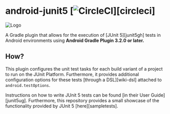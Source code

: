 # android-junit5 [![CircleCI](https://circleci.com/gh/mannodermaus/android-junit5/tree/master.svg?style=svg)][circleci]

![Logo](.images/logo.png)

A Gradle plugin that allows for the execution of [JUnit 5][junit5gh] tests in Android environments using **Android Gradle Plugin 3.2.0 or later.**

## How?

This plugin configures the unit test tasks for each build variant of a project to run on the JUnit Platform. Furthermore, it provides additional configuration options for these tests [through a DSL][wiki-dsl] attached to `android.testOptions`.

Instructions on how to write JUnit 5 tests can be found [in their User Guide][junit5ug].
Furthermore, this repository provides a small showcase of the functionality provided by JUnit 5 [here][sampletests].
